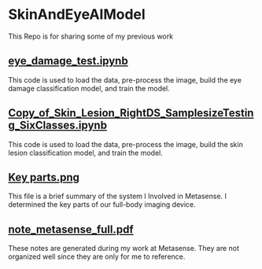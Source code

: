 # SkinAndEyeAIModel
This Repo is for sharing some of my previous work

## [eye_damage_test.ipynb](https://github.com/XiangLi368/SkinAndEyeAIModel/blob/main/eye_damage_test.ipynb)
This code is used to load the data, pre-process the image, build the eye damage classification model, and train the model. 

## [Copy_of_Skin_Lesion_RightDS_SamplesizeTesting_SixClasses.ipynb](https://github.com/XiangLi368/SkinAndEyeAIModel/blob/main/Copy_of_Skin_Lesion_RightDS_SamplesizeTesting_SixClasses.ipynb)
This code is used to load the data, pre-process the image, build the skin lesion classification model, and train the model. 

## [Key parts.png](https://github.com/XiangLi368/SkinAndEyeAIModel/blob/main/Key%20parts.png)
This file is a brief summary of the system I Involved in Metasense. I determined the key parts of our full-body imaging device.

## [note_metasense_full.pdf](https://github.com/XiangLi368/SkinAndEyeAIModel/blob/main/note_metasense_full.pdf)
These notes are generated during my work at Metasense. They are not organized well since they are only for me to reference.



